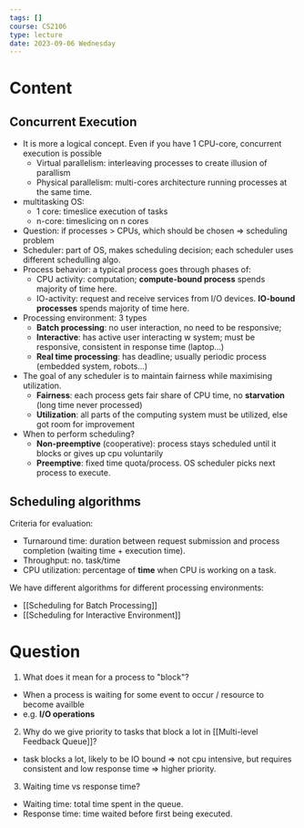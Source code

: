 ```yaml
---
tags: []
course: CS2106
type: lecture
date: 2023-09-06 Wednesday
---
```

# Content

## Concurrent Execution

- It is more a logical concept. Even if you have 1 CPU-core, concurrent execution is possible
	- Virtual parallelism: interleaving processes to create illusion of parallism
	- Physical parallelism: multi-cores architecture running processes at the same time.
- multitasking OS:
	- 1 core: timeslice execution of tasks
	- n-core: timeslicing on n cores
- Question: if processes > CPUs, which should be chosen => scheduling problem
- Scheduler: part of OS, makes scheduling decision; each scheduler uses different schedulling algo.
- Process behavior: a typical process goes through phases of:
	- CPU activity: computation; **compute-bound process** spends majority of time here.
	- IO-activity: request and receive services from I/O devices. **IO-bound processes** spends majority of time here.
- Processing environment: 3 types
	- **Batch processing**: no user interaction, no need to be responsive; 
	- **Interactive**: has active user interacting w system; must be responsive, consistent in response time (laptop...)
	- **Real time processing**: has deadline; usually periodic process (embedded system, robots...)
- The goal of any scheduler is to maintain fairness while maximising utilization.
	- **Fairness**: each process gets fair share of CPU time, no **starvation** (long time never processed)
	- **Utilization**: all parts of the computing system must be utilized, else got room for improvement
- When to perform scheduling?
	- **Non-preemptive** (cooperative): process stays scheduled until it blocks or gives up cpu voluntarily
	- **Preemptive**: fixed time quota/process. OS scheduler picks next process to execute.

## Scheduling algorithms


Criteria for evaluation:
- Turnaround time: duration between request submission and process completion (waiting time + execution time).
- Throughput: no. task/time
- CPU utilization: percentage of **time** when CPU is working on a task.

We have different algorithms for different processing environments:
- [[Scheduling for Batch Processing]]
- [[Scheduling for Interactive Environment]]

# Question

1. What does it mean for a process to "block"?
- When a process is waiting for some event to occur / resource to become availble 
- e.g. **I/O operations**

2. Why do we give priority to tasks that block a lot in [[Multi-level Feedback Queue]]?
- task blocks a lot, likely to be IO bound => not cpu intensive, but requires consistent and low response time => higher priority.

3. Waiting time vs response time?
- Waiting time: total time spent in the queue.
- Response time: time waited before first being executed.




